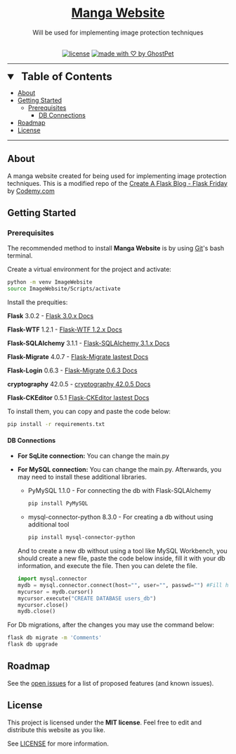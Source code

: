 <h1 align="center">
  <a href="https://github.com/GhostPet/ImageWebsite">
    Manga Website
  </a>
</h1>

<div align="center">
  Will be used for implementing image protection techniques
</div>

<div align="center">
<br />

[![license](https://img.shields.io/github/license/GhostPet/ImageWebsite?style=flat-square)](LICENSE)
[![made with ♡ by GhostPet](https://img.shields.io/badge/made_with_%E2%99%A1_by-GhostPet-orange?style=flat-square)](https://github.com/GhostPet)

</div>

---

<details open="open">
<summary style="font-size:1.4rem;"><b style="font-size:1.5rem;margin-left:0.5rem">Table of Contents</b></summary>

- [About](#about)
- [Getting Started](#getting-started)
  - [Prerequisites](#prerequisites)
    - [DB Connections](#db-connections)
- [Roadmap](#roadmap)
- [License](#license)

</details>

---

## About

A manga website created for being used for implementing image protection techniques.
This is a modified repo of the [Create A Flask Blog - Flask Friday](https://youtube.com/playlist?list=PLCC34OHNcOtolz2Vd9ZSeSXWc8Bq23yEz&si=RXuNuItgTL_ntbHJ) by [Codemy.com](https://www.youtube.com/@Codemycom)

## Getting Started

### Prerequisites

The recommended method to install **Manga Website** is by using [Git](https://git-scm.com/download)'s bash terminal.

Create a virtual environment for the project and activate:

```sh
python -m venv ImageWebsite 
source ImageWebsite/Scripts/activate
```

Install the prequities:

**Flask** 3.0.2 - [Flask 3.0.x Docs](https://flask.palletsprojects.com/en/3.0.x/)

**Flask-WTF** 1.2.1 - [Flask-WTF 1.2.x Docs](https://flask-wtf.readthedocs.io/en/1.2.x/)

**Flask-SQLAlchemy** 3.1.1 - [Flask-SQLAlchemy 3.1.x Docs](https://flask-sqlalchemy.palletsprojects.com/en/3.1.x/)

**Flask-Migrate** 4.0.7 - [Flask-Migrate lastest Docs](https://flask-migrate.readthedocs.io/en/latest/)

**Flask-Login** 0.6.3 - [Flask-Migrate 0.6.3 Docs](https://flask-login.readthedocs.io/en/0.6.3/)

**cryptography** 42.0.5 - [cryptography 42.0.5 Docs](https://cryptography.io/en/42.0.5/)

**Flask-CKEditor** 0.5.1 [Flask-CKEditor lastest Docs](https://flask-ckeditor.readthedocs.io/en/latest/)

To install them, you can copy and paste the code below:
```sh
pip install -r requirements.txt
```

#### DB Connections
- **For SqLite connection:**
  You can change the main.py

- **For MySQL connection:**
  You can change the main.py. Afterwards, you may need to install these additional libraries.
  - PyMySQL 1.1.0 - For connecting the db with Flask-SQLAlchemy
    ```sh
    pip install PyMySQL
    ```
  - mysql-connector-python 8.3.0 - For creating a db without using additional tool
    ```sh
    pip install mysql-connector-python
    ```

  And to create a new db without using a tool like MySQL Workbench, you should create a new file, paste the code below inside, fill it with your db information, and execute the file. Then you can delete the file.
  ```py #2 create_db.py
  import mysql.connector
  mydb = mysql.connector.connect(host="", user="", passwd="") #Fill here
  mycursor = mydb.cursor()
  mycursor.execute("CREATE DATABASE users_db")
  mycursor.close()
  mydb.close()
  ```

For Db migrations, after the changes you may use the command below:
```sh
flask db migrate -m 'Comments'
flask db upgrade
```

## Roadmap

See the [open issues](https://github.com/GhostPet/ImageWebsite/issues) for a list of proposed features (and known issues).

## License

This project is licensed under the **MIT license**. Feel free to edit and distribute this website as you like.

See [LICENSE](LICENSE) for more information.